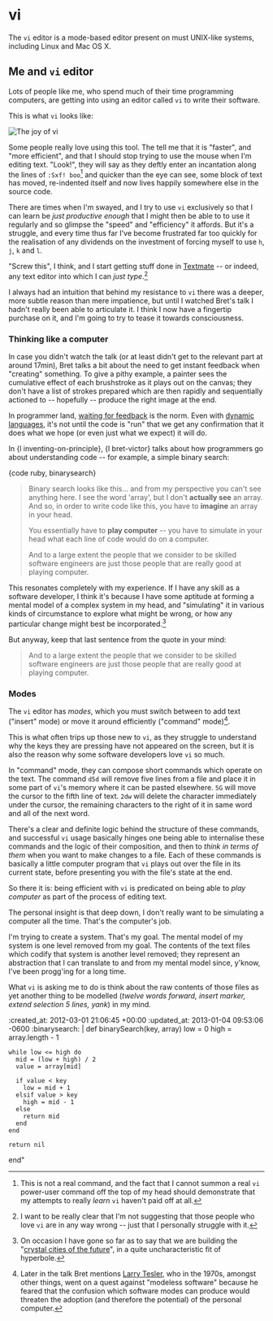 vi
===

The `vi` editor is a mode-based editor present on must UNIX-like systems, including Linux and Mac OS X.


Me and `vi` editor
----

Lots of people like me, who spend much of their time programming computers, are getting into using an editor called `vi` to write their software.

This is what `vi` looks like:

![The joy of vi](/images/vi.png "vi")

Some people really love using this tool. The tell me that it is "faster", and "more efficient", and that I should stop trying to use the mouse when I'm editing text. "Look!", they will say as they deftly enter an incantation along the lines of `:Sxf! boo`[^notreal] and quicker than the eye can see, some block of text has moved, re-indented itself and now lives happily somewhere else in the source code.

There are times when I'm swayed, and I try to use `vi` exclusively so that I can learn be *just productive enough*  that I might then be able to to use it regularly and so glimpse the "speed" and "efficiency" it affords. But it's a struggle, and every time thus far I've become frustrated far too quickly for the realisation of any dividends on the investment of forcing myself to use `h`, `j`, `k` and `l`.

"Screw this", I think, and I start getting stuff done in [Textmate][] -- or indeed, any text editor into which I can *just type*.[^vi-troll]

I always had an intuition that behind my resistance to `vi` there was a deeper, more subtle reason than mere impatience, but until I watched Bret's talk I hadn't really been able to articulate it. I think I now have a fingertip purchase on it, and I'm going to try to tease it towards consciousness.


### Thinking like a computer

In case you didn't watch the talk (or at least didn't get to the relevant part at around 17min), Bret talks a bit about the need to get instant feedback when "creating" something. To give a pithy example, a painter sees the cumulative effect of each brushstroke as it plays out on the canvas; they don't have a list of strokes prepared which are then rapidly and sequentially actioned to -- hopefully -- produce the right image at the end.

In programmer land, [waiting for feedback][compiling] is the norm. Even with [dynamic languages][ruby], it's not until the code is "run" that we get any confirmation that it does what we hope (or even just what we expect) it will do.

In {l inventing-on-principle}, {l bret-victor} talks about how programmers go about understanding code -- for example, a simple binary search:

{code ruby, binarysearch}

> Binary search looks like this&hellip; and from my perspective you can't see anything here. I see the word 'array', but I don't **actually see** an array. And so, in order to write code like this, you have to **imagine** an array in your head.
>
> You essentially have to **play computer** -- you have to simulate in your head what each line of code would do on a computer.
>
> And to a large extent the people that we consider to be skilled software engineers are just those people that are really good at playing computer.

This resonates completely with my experience. If I have any skill as a software developer, I think it's because I have some aptitude at forming a mental model of a complex system in my head, and "simulating" it in various kinds of circumstance to explore what might be wrong, or how any particular change might best be incorporated.[^crystal]

But anyway, keep that last sentence from the quote in your mind:

> And to a large extent the people that we consider to be skilled software engineers are just those people that are really good at playing computer.

### Modes

The `vi` editor has *modes*, which you must switch between to add text ("insert" mode) or move it around efficiently ("command" mode)[^tesler].

This is what often trips up those new to `vi`, as they struggle to understand why the keys they are pressing have not appeared on the screen, but it is also the reason why some software developers love `vi` so much.

In "command" mode, they can compose short commands which operate on the text. The command `d5d` will remove five lines from a file and place it in some part of `vi`'s memory where it can be pasted elsewhere. `5G` will move the cursor to the fifth line of text. `2dw` will delete the character immediately under the cursor, the remaining characters to the right of it in same word and all of the next word.

There's a clear and definite logic behind the structure of these commands, and successful `vi` usage basically hinges one being able to internalise these commands and the logic of their composition, and then to *think in terms of them* when you want to make changes to a file. Each of these commands is basically a little computer program that `vi` plays out over the file in its current state, before presenting you with the file's state at the end.

So there it is: being efficient with `vi` is predicated on being able to *play computer* as part of the process of editing text.

The personal insight is that deep down, I don't really want to be simulating a computer all the time. That's the computer's job.

I'm trying to create a system. That's my goal. The mental model of my system is one level removed from my goal. The contents of the text files which codify that system is another level removed; they represent an abstraction that I can translate to and from my mental model since, y'know, I've been progg'ing for a long time.

What `vi` is asking me to do is think about the raw contents of those files as yet another thing to be modelled (*twelve words forward, insert marker, extend selection 5 lines, yank*) in my mind.


[^notreal]: This is not a real command, and the fact that I cannot summon a real `vi` power-user command off the top of my head should demonstrate that my attempts to really _learn_ `vi` haven't paid off at all.
[^vi-troll]: I want to be really clear that I'm not suggesting that those people who love `vi` are in any way wrong -- just that I personally struggle with it.
[^crystal]: On occasion I have gone so far as to say that we are building the "[crystal cities of the future][crystal cities]", in a quite uncharacteristic fit of hyperbole.
[^tesler]: Later in the talk Bret mentions [Larry Tesler][], who in the 1970s, amongst other things, went on a quest against "modeless software" because he feared that the confusion which software modes can produce would threaten the adoption (and therefore the potential) of the personal computer.

[compiling]: http://xkcd.com
[ruby]: http://www.ruby-lang.org
[TextMate]: http://www.macromates.com
[crystal cities]: https://github.com/freerange/site/blob/master/soups/dynasnips/tagline.rb#L12
[Larry Tesler]: http://www.nomodes.com

:created_at: 2012-03-01 21:06:45 +00:00
:updated_at: 2013-01-04 09:53:06 -0600
:binarysearch: |
  def binarySearch(key, array)
    low = 0
    high = array.length - 1

    while low <= high do
      mid = (low + high) / 2
      value = array[mid]

      if value < key
        low = mid + 1
      elsif value > key
        high = mid - 1
      else
        return mid
      end
    end

    return nil
  end"
